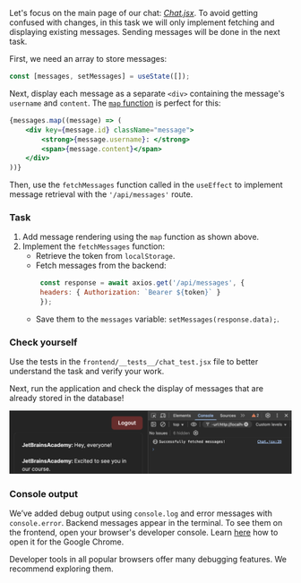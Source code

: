 Let's focus on the main page of our chat: [_Chat.jsx_][Chat].
To avoid getting confused with changes, in this task we will only implement fetching and displaying existing messages. 
Sending messages will be done in the next task.

First, we need an array to store messages:

```jsx
const [messages, setMessages] = useState([]);
```

Next, display each message as a separate `<div>` containing the message's `username` and `content`. 
The [`map` function](https://developer.mozilla.org/en-US/docs/Web/JavaScript/Reference/Global_Objects/Array/map) is perfect for this:

```jsx
{messages.map((message) => (
    <div key={message.id} className="message">
        <strong>{message.username}: </strong>
        <span>{message.content}</span>
    </div>
))}
```

Then, use the `fetchMessages` function called in the `useEffect` to implement message retrieval with the `'/api/messages'` route.

### Task

1. Add message rendering using the `map` function as shown above.
2. Implement the `fetchMessages` function:
   - Retrieve the token from `localStorage`.
   - Fetch messages from the backend:
     ```jsx
      const response = await axios.get('/api/messages', {
      headers: { Authorization: `Bearer ${token}` }
      });
     ```
   - Save them to the `messages` variable: `setMessages(response.data);`.

### Check yourself
Use the tests in the `frontend/__tests__/chat_test.jsx` file to better understand the task and verify your work.

Next, run the application and check the display of messages that are already stored in the database!

<div style="text-align: center; max-width: 1000px; margin: 0 auto;">
<img src="images/messages.png" alt="Messages">
</div>

### Console output
We’ve added debug output using `console.log` and error messages with `console.error`. 
Backend messages appear in the terminal. To see them on the frontend, open your browser's developer console. 
Learn [here](https://developer.chrome.com/docs/devtools/open) how to open it for the Google Chrome.

Developer tools in all popular browsers offer many debugging features. We recommend exploring them.


[Chat]: course://Frontend/BackendConnection/retrieving_messages/frontend/src/pages/Chat.jsx
